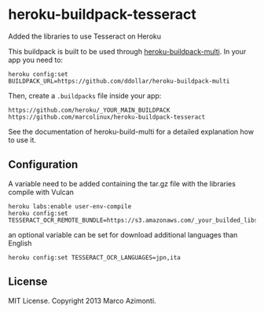 heroku-buildpack-tesseract
===========================
Added the libraries to use Tesseract on Heroku

This buildpack is built to be used through [heroku-buildpack-multi](https://github.com/ddollar/heroku-buildpack-multi).
In your app you need to:
```
heroku config:set
BUILDPACK_URL=https://github.com/ddollar/heroku-buildpack-multi
```

Then, create a `.buildpacks` file inside your app:
```
https://github.com/heroku/_YOUR_MAIN_BUILDPACK
https://github.com/marcolinux/heroku-buildpack-tesseract
```
See the documentation of heroku-build-multi for a detailed explanation
how to use it.

## Configuration
A variable need to be added containing the tar.gz file with the libraries compile with Vulcan
```
heroku labs:enable user-env-compile
heroku config:set TESSERACT_OCR_REMOTE_BUNDLE=https://s3.amazonaws.com/_your_builded_libs
```
an optional variable can be set for download additional languages than English
```
heroku config:set TESSERACT_OCR_LANGUAGES=jpn,ita
```

## License
MIT License. Copyright 2013 Marco Azimonti.

